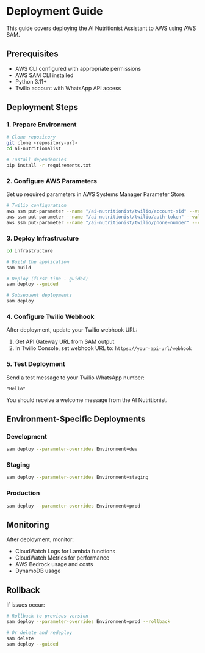 # Deployment Guide

This guide covers deploying the AI Nutritionist Assistant to AWS using AWS SAM.

## Prerequisites

- AWS CLI configured with appropriate permissions
- AWS SAM CLI installed
- Python 3.11+
- Twilio account with WhatsApp API access

## Deployment Steps

### 1. Prepare Environment

```bash
# Clone repository
git clone <repository-url>
cd ai-nutritionalist

# Install dependencies
pip install -r requirements.txt
```

### 2. Configure AWS Parameters

Set up required parameters in AWS Systems Manager Parameter Store:

```bash
# Twilio configuration
aws ssm put-parameter --name "/ai-nutritionist/twilio/account-sid" --value "your-twilio-sid" --type "String"
aws ssm put-parameter --name "/ai-nutritionist/twilio/auth-token" --value "your-twilio-token" --type "SecureString"
aws ssm put-parameter --name "/ai-nutritionist/twilio/phone-number" --value "your-phone-number" --type "String"
```

### 3. Deploy Infrastructure

```bash
cd infrastructure

# Build the application
sam build

# Deploy (first time - guided)
sam deploy --guided

# Subsequent deployments
sam deploy
```

### 4. Configure Twilio Webhook

After deployment, update your Twilio webhook URL:

1. Get API Gateway URL from SAM output
2. In Twilio Console, set webhook URL to: `https://your-api-url/webhook`

### 5. Test Deployment

Send a test message to your Twilio WhatsApp number:
```
"Hello"
```

You should receive a welcome message from the AI Nutritionist.

## Environment-Specific Deployments

### Development
```bash
sam deploy --parameter-overrides Environment=dev
```

### Staging
```bash
sam deploy --parameter-overrides Environment=staging
```

### Production
```bash
sam deploy --parameter-overrides Environment=prod
```

## Monitoring

After deployment, monitor:
- CloudWatch Logs for Lambda functions
- CloudWatch Metrics for performance
- AWS Bedrock usage and costs
- DynamoDB usage

## Rollback

If issues occur:
```bash
# Rollback to previous version
sam deploy --parameter-overrides Environment=prod --rollback

# Or delete and redeploy
sam delete
sam deploy --guided
```
